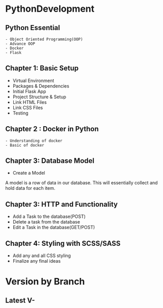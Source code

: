 # PythonDevelopment


## Python Essential 
    - Object Oriented Programming(OOP)
    - Advance OOP
    - Docker
    - Flask 


## Chapter 1: Basic Setup 
 - Virtual Environment
 - Packages & Dependencies 
 - Initial Flask App
 - Project Structure & Setup
 - Link HTML Files
 - Link CSS Files 
 - Testing 

## Chapter 2 : Docker in Python 
    - Understanding of docker 
    - Basic of docker 
 
## Chapter 3: Database Model 
 - Create a Model 
 
 A model is a row of data in our database. This will essentially collect and hold data for each item.
 
## Chapter 3: HTTP and Functionality 
 - Add a Task to the database(POST)
 - Delete a task from the database 
 - Edit a Task in the database(GET/POST)
 
##  Chapter 4: Styling  with SCSS/SASS
 - Add any and all CSS styling 
 - Finalize any final ideas 


# Version by Branch 

## Latest V- 
 
  
